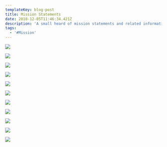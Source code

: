 ```yaml
---
templateKey: blog-post
title: Mission Statements
date: 2018-12-05T11:46:34.421Z
description: 'A small heard of mission statements and related information '
tags:
  - '#Mission'
---
```

![](/img/volunteer-1326758_1280.png)

![](/img/theoffice_dundermifflin_missionstatement_women_rollover.jpg)

![](/img/1_gq4kigobbovu9gva8skzpa.jpeg)

![](/img/please-enlighten-me-on-this-mission-statement.jpg)

![](/img/mission-statement-incomprehesnible.gif)

![](/img/52e897d488cc65d83423fb87bdc650b3.jpg)

![](/img/a3cacbed74a02066d6f3724b2fa09c59.jpg)

![](/img/holstee-manifesto.jpg)

![](/img/p05_personal-mission-718x470.jpg)

![](/img/mission-statement-05.jpeg)

![](/img/efada1cda1dd80ce565f39967a6fd618.jpg)
